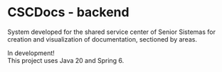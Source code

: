 # CSCDocs - backend

System developed for the shared service center of Senior Sistemas for creation and visualization of documentation, sectioned by areas.

In development!  
This project uses Java 20 and Spring 6.
